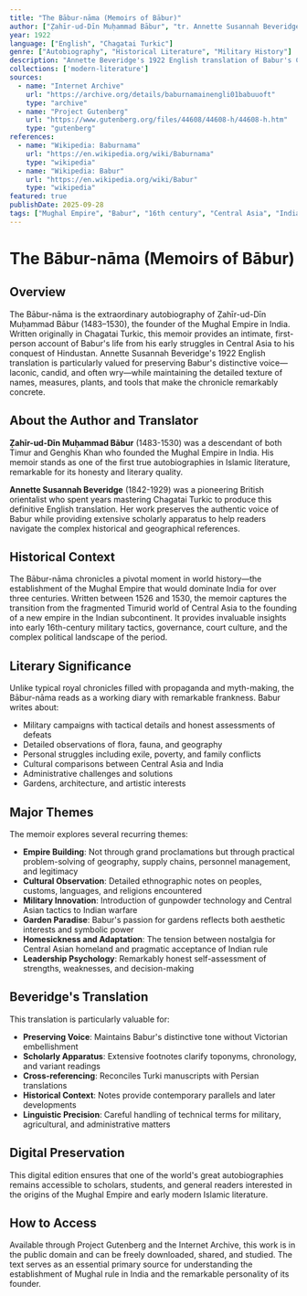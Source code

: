 ```yaml
---
title: "The Bābur-nāma (Memoirs of Bābur)"
author: ["Ẓahīr-ud-Dīn Muḥammad Bābur", "tr. Annette Susannah Beveridge"]
year: 1922
language: ["English", "Chagatai Turkic"]
genre: ["Autobiography", "Historical Literature", "Military History"]
description: "Annette Beveridge's 1922 English translation of Babur's Chagatai Turkic memoirs (1494-1529), chronicling the founder of the Mughal Empire from his conquest of Ferghana at age twelve through his victories at Panipat (1526) and establishment of Mughal rule in India."
collections: ['modern-literature']
sources:
  - name: "Internet Archive"
    url: "https://archive.org/details/baburnamainengli01babuuoft"
    type: "archive"
  - name: "Project Gutenberg"
    url: "https://www.gutenberg.org/files/44608/44608-h/44608-h.htm"
    type: "gutenberg"
references:
  - name: "Wikipedia: Baburnama"
    url: "https://en.wikipedia.org/wiki/Baburnama"
    type: "wikipedia"
  - name: "Wikipedia: Babur"
    url: "https://en.wikipedia.org/wiki/Babur"
    type: "wikipedia"
featured: true
publishDate: 2025-09-28
tags: ["Mughal Empire", "Babur", "16th century", "Central Asia", "Indian History", "Autobiography", "Military campaigns", "Timurid", "Islamic history", "Annette Beveridge", "Translation"]
---
```


# The Bābur-nāma (Memoirs of Bābur)

## Overview

The Bābur-nāma is the extraordinary autobiography of Ẓahīr-ud-Dīn Muḥammad Bābur (1483–1530), the founder of the Mughal Empire in India. Written originally in Chagatai Turkic, this memoir provides an intimate, first-person account of Babur's life from his early struggles in Central Asia to his conquest of Hindustan. Annette Susannah Beveridge's 1922 English translation is particularly valued for preserving Babur's distinctive voice—laconic, candid, and often wry—while maintaining the detailed texture of names, measures, plants, and tools that make the chronicle remarkably concrete.

## About the Author and Translator

**Ẓahīr-ud-Dīn Muḥammad Bābur** (1483-1530) was a descendant of both Timur and Genghis Khan who founded the Mughal Empire in India. His memoir stands as one of the first true autobiographies in Islamic literature, remarkable for its honesty and literary quality.

**Annette Susannah Beveridge** (1842-1929) was a pioneering British orientalist who spent years mastering Chagatai Turkic to produce this definitive English translation. Her work preserves the authentic voice of Babur while providing extensive scholarly apparatus to help readers navigate the complex historical and geographical references.

## Historical Context

The Bābur-nāma chronicles a pivotal moment in world history—the establishment of the Mughal Empire that would dominate India for over three centuries. Written between 1526 and 1530, the memoir captures the transition from the fragmented Timurid world of Central Asia to the founding of a new empire in the Indian subcontinent. It provides invaluable insights into early 16th-century military tactics, governance, court culture, and the complex political landscape of the period.

## Literary Significance

Unlike typical royal chronicles filled with propaganda and myth-making, the Bābur-nāma reads as a working diary with remarkable frankness. Babur writes about:
- Military campaigns with tactical details and honest assessments of defeats
- Detailed observations of flora, fauna, and geography
- Personal struggles including exile, poverty, and family conflicts
- Cultural comparisons between Central Asia and India
- Administrative challenges and solutions
- Gardens, architecture, and artistic interests

## Major Themes

The memoir explores several recurring themes:

- **Empire Building**: Not through grand proclamations but through practical problem-solving of geography, supply chains, personnel management, and legitimacy
- **Cultural Observation**: Detailed ethnographic notes on peoples, customs, languages, and religions encountered
- **Military Innovation**: Introduction of gunpowder technology and Central Asian tactics to Indian warfare
- **Garden Paradise**: Babur's passion for gardens reflects both aesthetic interests and symbolic power
- **Homesickness and Adaptation**: The tension between nostalgia for Central Asian homeland and pragmatic acceptance of Indian rule
- **Leadership Psychology**: Remarkably honest self-assessment of strengths, weaknesses, and decision-making

## Beveridge's Translation

This translation is particularly valuable for:
- **Preserving Voice**: Maintains Babur's distinctive tone without Victorian embellishment
- **Scholarly Apparatus**: Extensive footnotes clarify toponyms, chronology, and variant readings
- **Cross-referencing**: Reconciles Turki manuscripts with Persian translations
- **Historical Context**: Notes provide contemporary parallels and later developments
- **Linguistic Precision**: Careful handling of technical terms for military, agricultural, and administrative matters

## Digital Preservation

This digital edition ensures that one of the world's great autobiographies remains accessible to scholars, students, and general readers interested in the origins of the Mughal Empire and early modern Islamic literature.

## How to Access

Available through Project Gutenberg and the Internet Archive, this work is in the public domain and can be freely downloaded, shared, and studied. The text serves as an essential primary source for understanding the establishment of Mughal rule in India and the remarkable personality of its founder.